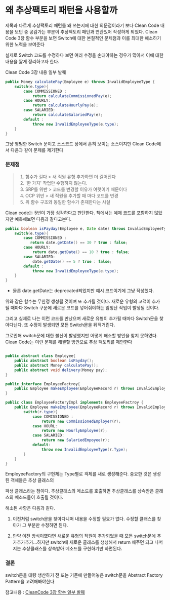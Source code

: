 # 왜 추상팩토리 패턴을 사용할까

제목과 다르게 추상팩토리 패턴를 왜 쓰는지에 대한 의문점이라기 보다 Clean Code 내용을 보던 중 공감가는 부분이 추상팩토리 패턴과 연관있어 작성하게 되었다. Clean Code 3장 함수 부분을 보면 Switch에 대한 본질적인 문제점과 이를 최대한 해소하기 위한 노력을 보여준다 

실제로 Switch 코드를 수정하다 보면 여러 수정을 손대야하는 경우가 많아서 이에 대한 내용을 짧게 정리하고자 한다.



Clean Code 3장 내용 일부 발췌

```java
public Money calculatePay(Employee e) throws InvalidEmployeeType {
	switch(e.type){
        case COMMISSIONED :
            return calculateCommissionedPay(e);
        case HOURLY:
            return calculateHourlyPay(e);
        case SALARIED:
            return calculateSalariedPay(e);
        default :
            throw new InvalidEmployeeType(e.type);
    }
}
```

그냥 평범한 Switch 문이고 소스코드 상에서 흔히 보이는 소스이지만 Clean Code에서 다음과 같이 문제를 제기한다

### 문제점

> 1. 함수가 길다 > 새 직원 유형 추가하면 더 길어진다
> 2. '한 가지' 작업만 수행하지 않는다.
> 3. SRP를 위반 > 코드를 변경할 이유가 여럿이기 때문이다
> 4. OCP 위반 > 새 직원을 추가할 때 마다 코드를 변경
> 5. 위 함수 구조와 동일한 함수가 존재한다는 사실

Clean code는 5번이 가장 심각하다고 판단한다. 책에서는 예제 코드를 포함하지 않았지만 예측해보면 다음과 같다고본다.

```java
public boolean isPayday(Employee e, Date date) throws InvalidEmployeeType {
	switch(e.type){
        case COMMISSIONED :
           return date.getDate() == 30 ? true : false;
        case HOURLY:
        	return date.getDate() == 10 ? true : false;
        case SALARIED:
			date.getDate() == 5 ? true : false;
    	default :
            throw new InvalidEmployeeType(e.type);
    }
}
```

- 물론 date.getDate는 deprecated되었지만 예시 코드이기에 그냥 작성했다. 

  

위와 같은 함수는 무한정 생성될 것이며 또 추가될 것이다. 새로운 유형의 고객이 추가 될 때마다 Switch 구문에 새로운 코드를 넣어줘야하는 엄청난 작업이 발생될 것이다.

그리고 실제로 나는 이런 코드를 만났으며 새로운 유형이 추가될 때마다 Switch문을 찾아다닌다.  또 수정이 발생되면 모든 Switch문을 뒤적거린다. 

그로인해 switch문에 대한 불신이 발생했지만 어떻게 해소할 방안을 찾지 못하였다. Clean Code는 이런 문제를 해결할 방안으로 추상 팩토리를 제안한다

```java

public abstract class Employee{
    public abstract boolean isPayday();
    public abstract Money calculatePay();
    public abstract void delivery(Money pay);
}

public interface EmployeeFactroy{
    public Employee makeEmployee(EmployeeRecord r) throws InvalidEmployeeType;
}

public class EmployeeFactoryImpl implements EmployeeFactroy {
    public Employee makeEmployee(EmployeeRecord r) throws InvalidEmployeeType{
        switch(r.type){
            case COMISSIONED :
                return new CommissionedEmployer(r);
            case HOURL:
                return new HourlyEmployee(r);
            case SALARIED:
                return new SalariedEmpoyee(r);
            default: 
                throw new InvalidEmployeeType(r.Type);
        }
    }
}
```



EmployeeFactory의 구현체는 Type별로 객체를 새로 생성해준다.  중요한 것은 생성된 객체들은 추상 클래스의 

파생 클래스라는 점이다. 추상클래스의 메소드를 호출하면 추상클래스를 상속받은 클래스의 메소드들이 호출될 것이다.

해소된 사항은 다음과 같다.

1) 이전처럼 switch문을 찾아다니며 내용을 수정할 필요가 없다. 수정할 클래스를 찾아가 그 부분만 수정하면 된다.

2) 만약 이전 방식이였다면 새로운 유형의 직원이 추가되었을 때 모든 switch문에 추가추가추가...하지만 switch에 새로운 클래스를 생성해서 return 해주면 되고 나머지는 추상클래스를 상속받아 메소드를 구현하기만 하면된다.



### 결론

switch문을 대량 생산하기 전 또는 기존에 만들어놓은 switch문을  Abstract Factory Pattern을 고려해봐야한다



참고내용 : [CleanCode 3장 함수 일부 발췌](https://www.aladin.co.kr/shop/wproduct.aspx?ItemId=34083680)